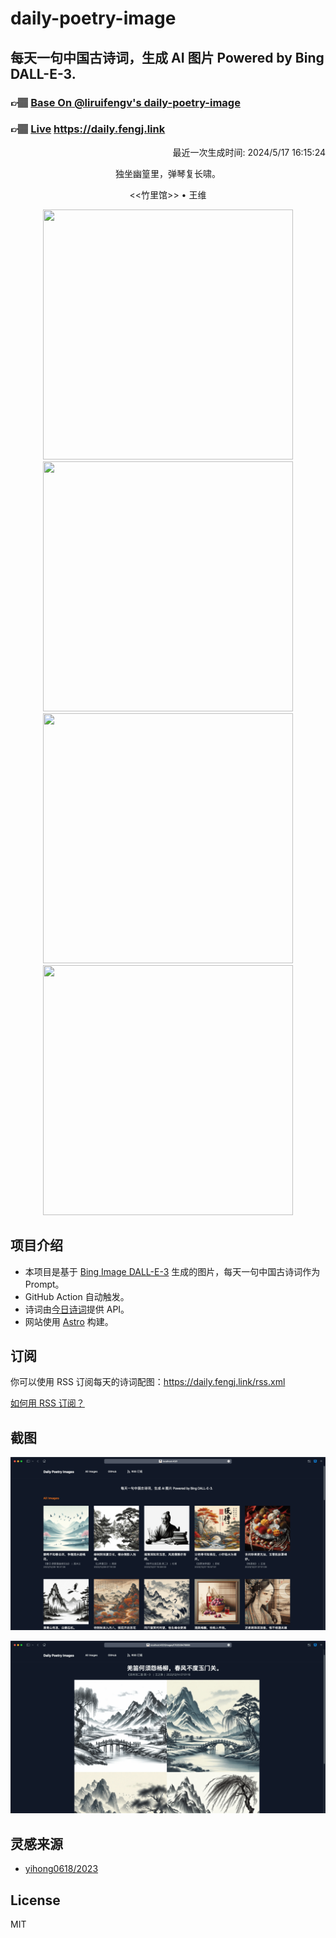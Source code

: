 
# daily-poetry-image

## 每天一句中国古诗词，生成 AI 图片 Powered by Bing DALL-E-3.

### 👉🏽 [Base On @liruifengv's daily-poetry-image](https://github.com/liruifengv/daily-poetry-image)

### 👉🏽 [Live](https://daily.fengj.link) https://daily.fengj.link

<p align="right">
  最近一次生成时间: 2024/5/17 16:15:24
</p>
<p align="center">
独坐幽篁里，弹琴复长啸。
</p>
<p align="center">
<<竹里馆>> • 王维
</p>
<p align="center">
<img src="https://tse2.mm.bing.net/th/id/OIG2.k9HemHbHOr3.XhYpHgr." height="400" width="400" />
<img src="https://tse1.mm.bing.net/th/id/OIG2.u1VI2E.oJDfgwazSABQN" height="400" width="400" />
<img src="https://tse1.mm.bing.net/th/id/OIG2.L7oCmH8yKCWNU.UH_kKJ" height="400" width="400" />
<img src="https://tse1.mm.bing.net/th/id/OIG2.DONWdlNVH8I6wRoyeD3C" height="400" width="400" />
</p>

## 项目介绍

-   本项目是基于 [Bing Image DALL-E-3](https://www.bing.com/images/create) 生成的图片，每天一句中国古诗词作为 Prompt。
-   GitHub Action 自动触发。
-   诗词由[今日诗词](https://www.jinrishici.com/)提供 API。
-   网站使用 [Astro](https://astro.build) 构建。

## 订阅

你可以使用 RSS 订阅每天的诗词配图：https://daily.fengj.link/rss.xml

[如何用 RSS 订阅？](https://zhuanlan.zhihu.com/p/55026716)

## 截图

![图片列表](./screenshots/Snipaste_2023-12-28_21-00-26.png)

![图片详情](./screenshots/Snipaste_2023-12-28_21-00-53.png)

## 灵感来源

-   [yihong0618/2023](https://github.com/yihong0618/2023)

## License

MIT
